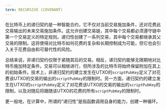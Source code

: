 ```yaml
---
term: RECURSIVE (COVENANT)
---
```


在比特币上的递归契约是一种智能合约，它不仅对当前交易施加条件，还对花费此交易输出的未来交易施加条件。这允许创建交易链，其中每个交易都必须遵守链中第一个交易定义的特定规则。递归性创建了一系列交易，其中每个交易都继承其父交易的限制。这将使得对比特币如何花费的复杂和长期控制成为可能，但它也会引入关于花费自由和可替代性的风险。

总结来说，非递归契约仅限于紧随其后的交易。相反，递归契约能够无限期地对比特币施加特定条件。交易可以相继进行，但所涉及的比特币将始终保留附加在其上的初始条件。技术上，非递归契约的建立发生在UTXO的`scriptPubKey`定义了对花费该UTXO的交易的输出的`scriptPubKey`的限制时。另一方面，递归契约的建立发生在UTXO的`scriptPubKey`定义了对花费该UTXO的交易的输出的`scriptPubKey`的限制，以及对随后将跟随该UTXO的花费的所有`scriptPubKey`的限制时。

更一般地，在计算中，所谓的“递归性”是指函数调用自身的能力，创建一种循环。